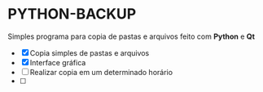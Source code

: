 # PYTHON-BACKUP

Simples programa para copia de pastas e arquivos feito com **Python** e **Qt**

- [x] Copia simples de pastas e arquivos
- [x] Interface gráfica
- [ ] Realizar copia em um determinado horário
- [ ]
